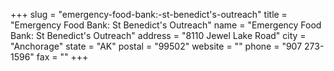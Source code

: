 +++
slug = "emergency-food-bank:-st-benedict's-outreach"
title = "Emergency Food Bank: St Benedict's Outreach"
name = "Emergency Food Bank: St Benedict's Outreach"
address = "8110 Jewel Lake Road"
city = "Anchorage"
state = "AK"
postal = "99502"
website = ""
phone = "907 273-1596"
fax = ""
+++
